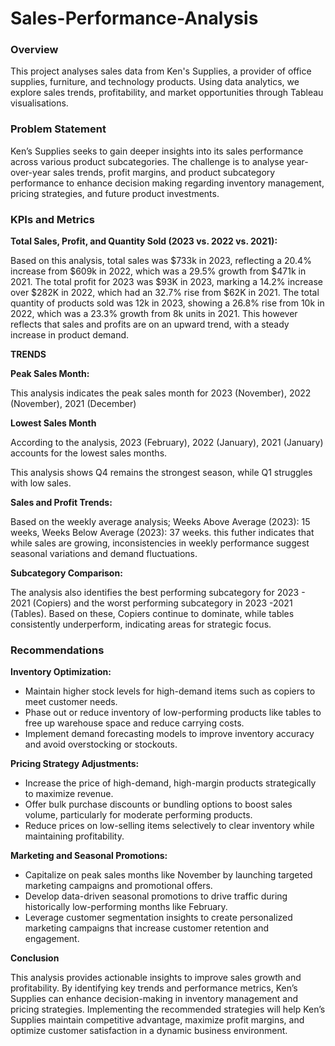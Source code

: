 # Sales-Performance-Analysis

### Overview

This project analyses sales data from Ken's Supplies, a provider of office supplies, furniture, and technology products. Using data analytics, we explore sales trends, profitability, and market opportunities through Tableau visualisations.

### Problem Statement

Ken’s Supplies seeks to gain deeper insights into its sales performance across various product subcategories. The challenge is to analyse year-over-year sales trends, profit margins, and product subcategory performance to enhance decision making regarding inventory management, pricing strategies, and future product investments.

### KPIs and Metrics

**Total Sales, Profit, and Quantity Sold (2023 vs. 2022 vs. 2021):**

Based on this analysis, total sales was $733k in 2023, reflecting a 20.4% increase from $609k in 2022, which was a 29.5% growth from $471k in 2021. The total profit for 2023 was $93K in 2023, marking a 14.2% increase over $282K in 2022, which had an 32.7% rise from $62K in 2021. The total quantity of products sold was 12k in 2023, showing a 26.8% rise from 10k in 2022, which was a 23.3% growth from 8k units in 2021.
This however reflects that sales and profits are on an upward trend, with a steady increase in product demand.

**TRENDS**

**Peak Sales Month:**

This analysis indicates the peak sales month for 2023 (November), 2022 (November), 2021 (December)

**Lowest Sales Month**

According to the analysis, 2023 (February), 2022 (January), 2021 (January) accounts for the lowest sales months.

This analysis shows Q4 remains the strongest season, while Q1 struggles with low sales.

**Sales and Profit Trends:**

Based on the weekly average analysis; Weeks Above Average (2023): 15 weeks, Weeks Below Average (2023): 37 weeks. this futher indicates that while sales are growing, inconsistencies in weekly performance suggest seasonal variations and demand fluctuations.

**Subcategory Comparison:**

The analysis also identifies the best performing subcategory for 2023 - 2021 (Copiers) and the worst performing subcategory in 2023 -2021 (Tables). Based on these, Copiers continue to dominate, while tables consistently underperform, indicating areas for strategic focus.



### Recommendations

**Inventory Optimization:**

-  Maintain higher stock levels for high-demand items such as copiers to meet customer needs.
-  Phase out or reduce inventory of low-performing products like tables to free up warehouse space and reduce carrying costs.
-  Implement demand forecasting models to improve inventory accuracy and avoid overstocking or stockouts.

**Pricing Strategy Adjustments:**

-  Increase the price of high-demand, high-margin products strategically to maximize revenue.
-  Offer bulk purchase discounts or bundling options to boost sales volume, particularly for moderate performing products.
-  Reduce prices on low-selling items selectively to clear inventory while maintaining profitability.

**Marketing and Seasonal Promotions:**

-  Capitalize on peak sales months like November by launching targeted marketing campaigns and promotional offers.
-  Develop data-driven seasonal promotions to drive traffic during historically low-performing months like February.
-  Leverage customer segmentation insights to create personalized marketing campaigns that increase customer retention and engagement.


**Conclusion**

This analysis provides actionable insights to improve sales growth and profitability. By identifying key trends and performance metrics, Ken’s Supplies can enhance decision-making in inventory management and pricing strategies. Implementing the recommended strategies will help Ken’s Supplies maintain competitive advantage, maximize profit margins, and optimize customer satisfaction in a dynamic business environment.
